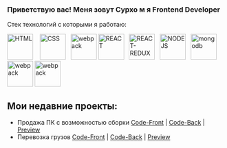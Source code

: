 ###  Приветствую вас! Меня зовут Сурхо м я Frontend Developer


Стек технологий с которыми я работаю:

<div>
  
  <img alt="HTML" width='60px' src="https://cdn-icons-png.flaticon.com/512/1051/1051277.png" />   
  <img alt="CSS" width='60px' src="https://cdn-icons-png.flaticon.com/512/732/732190.png" />  
  <img alt="webpack" width=60px src="https://cdn.icon-icons.com/icons2/2415/PNG/512/nodejs_original_logo_icon_146411.png" />
   <img alt="REACT" width='60px' src="https://cdn-icons-png.flaticon.com/512/875/875209.png" />  
   <img alt="REACT-REDUX" width='60px' src="https://img.icons8.com/color/452/redux.png" alt="photoReact" />  
   <img alt="NODEJS" width='60px' src="https://cdn-icons-png.flaticon.com/512/919/919825.png" />  
  <img alt="mongodb" width=60px src="https://cdn.icon-icons.com/icons2/2415/PNG/512/mongodb_plain_wordmark_logo_icon_146423.png" alt="photoJs" />
   <img alt="webpack" width=60px src="https://img.icons8.com/dusk/344/webpack.png" /> 
  <img alt="webpack" width=60px src="https://cdn-icons-png.flaticon.com/512/5968/5968705.png" /> 
</div>


## Мои недавние проекты:
- Продажа ПК с возможностью сборки <a href="https://github.com/SulimanVu/team-MadePC-Front.git">Code-Front</a> |
  <a href= "https://github.com/SulimanVu/team-madePC-back">Code-Back</a> | <a href="#">Preview</a>
- Перевозка грузов <a href="https://github.com/SulimanVu/Truck-Front.git">Code-Front</a> |
  <a href="https://github.com/SulimanVu/Truck-Back.git">Code-Back</a> | <a href="#">Preview</a>
  
